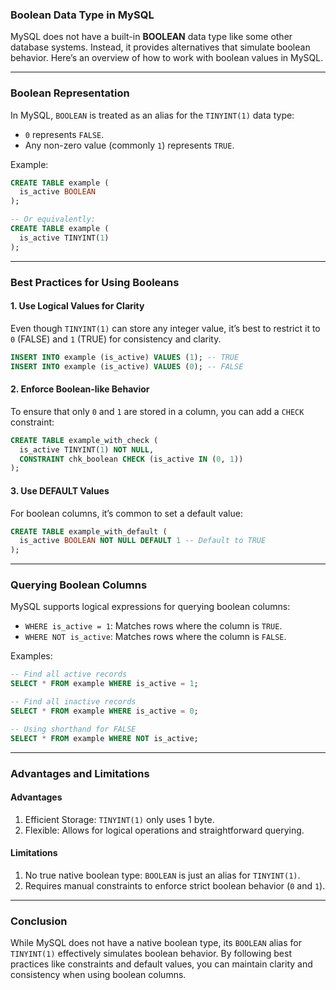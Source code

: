 ### **Boolean Data Type in MySQL**

MySQL does not have a built-in **BOOLEAN** data type like some other database systems. Instead, it provides alternatives that simulate boolean behavior. Here’s an overview of how to work with boolean values in MySQL.

---

### **Boolean Representation**
In MySQL, `BOOLEAN` is treated as an alias for the `TINYINT(1)` data type:
- `0` represents `FALSE`.
- Any non-zero value (commonly `1`) represents `TRUE`.

Example:
```sql
CREATE TABLE example (
  is_active BOOLEAN
);

-- Or equivalently:
CREATE TABLE example (
  is_active TINYINT(1)
);
```

---

### **Best Practices for Using Booleans**

#### **1. Use Logical Values for Clarity**
Even though `TINYINT(1)` can store any integer value, it’s best to restrict it to `0` (FALSE) and `1` (TRUE) for consistency and clarity.

```sql
INSERT INTO example (is_active) VALUES (1); -- TRUE
INSERT INTO example (is_active) VALUES (0); -- FALSE
```

#### **2. Enforce Boolean-like Behavior**
To ensure that only `0` and `1` are stored in a column, you can add a `CHECK` constraint:
```sql
CREATE TABLE example_with_check (
  is_active TINYINT(1) NOT NULL,
  CONSTRAINT chk_boolean CHECK (is_active IN (0, 1))
);
```

#### **3. Use DEFAULT Values**
For boolean columns, it’s common to set a default value:
```sql
CREATE TABLE example_with_default (
  is_active BOOLEAN NOT NULL DEFAULT 1 -- Default to TRUE
);
```

---

### **Querying Boolean Columns**
MySQL supports logical expressions for querying boolean columns:
- `WHERE is_active = 1`: Matches rows where the column is `TRUE`.
- `WHERE NOT is_active`: Matches rows where the column is `FALSE`.

Examples:
```sql
-- Find all active records
SELECT * FROM example WHERE is_active = 1;

-- Find all inactive records
SELECT * FROM example WHERE is_active = 0;

-- Using shorthand for FALSE
SELECT * FROM example WHERE NOT is_active;
```

---

### **Advantages and Limitations**

#### **Advantages**
1. Efficient Storage: `TINYINT(1)` only uses 1 byte.
2. Flexible: Allows for logical operations and straightforward querying.

#### **Limitations**
1. No true native boolean type: `BOOLEAN` is just an alias for `TINYINT(1)`.
2. Requires manual constraints to enforce strict boolean behavior (`0` and `1`).

---

### **Conclusion**
While MySQL does not have a native boolean type, its `BOOLEAN` alias for `TINYINT(1)` effectively simulates boolean behavior. By following best practices like constraints and default values, you can maintain clarity and consistency when using boolean columns.